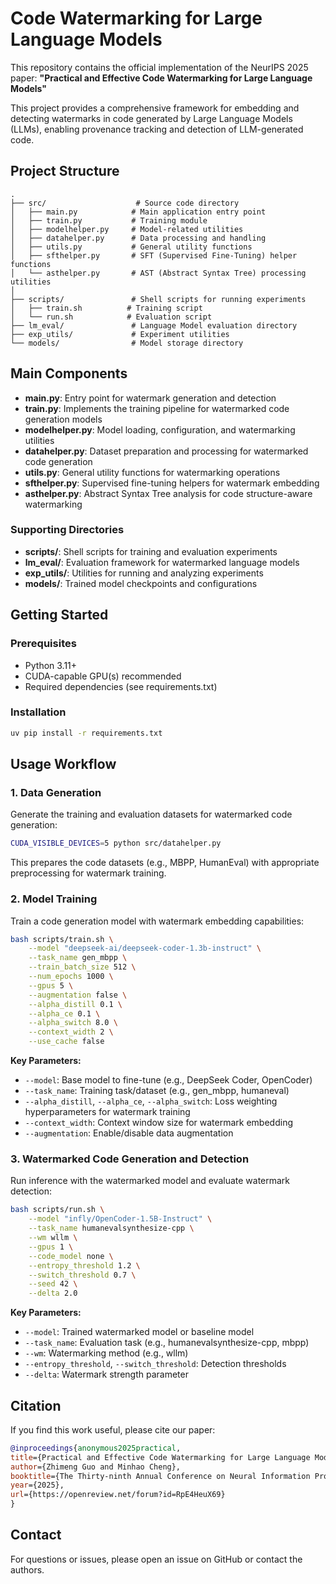 # Code Watermarking for Large Language Models

This repository contains the official implementation of the NeurIPS 2025 paper:
**"Practical and Effective Code Watermarking for Large Language Models"**

This project provides a comprehensive framework for embedding and detecting watermarks in code generated by Large Language Models (LLMs), enabling provenance tracking and detection of LLM-generated code.

## Project Structure

```
.
├── src/                    # Source code directory
│   ├── main.py            # Main application entry point
│   ├── train.py           # Training module
│   ├── modelhelper.py     # Model-related utilities
│   ├── datahelper.py      # Data processing and handling
│   ├── utils.py           # General utility functions
│   ├── sfthelper.py       # SFT (Supervised Fine-Tuning) helper functions
│   └── asthelper.py       # AST (Abstract Syntax Tree) processing utilities
│
├── scripts/               # Shell scripts for running experiments
│   ├── train.sh          # Training script
│   └── run.sh            # Evaluation script
├── lm_eval/               # Language Model evaluation directory
├── exp_utils/             # Experiment utilities
└── models/                # Model storage directory
```

## Main Components

- **main.py**: Entry point for watermark generation and detection
- **train.py**: Implements the training pipeline for watermarked code generation models
- **modelhelper.py**: Model loading, configuration, and watermarking utilities
- **datahelper.py**: Dataset preparation and processing for watermarked code generation
- **utils.py**: General utility functions for watermarking operations
- **sfthelper.py**: Supervised fine-tuning helpers for watermark embedding
- **asthelper.py**: Abstract Syntax Tree analysis for code structure-aware watermarking

### Supporting Directories

- **scripts/**: Shell scripts for training and evaluation experiments
- **lm_eval/**: Evaluation framework for watermarked language models
- **exp_utils/**: Utilities for running and analyzing experiments
- **models/**: Trained model checkpoints and configurations

## Getting Started

### Prerequisites

- Python 3.11+
- CUDA-capable GPU(s) recommended
- Required dependencies (see requirements.txt)

### Installation

```bash
uv pip install -r requirements.txt
```

## Usage Workflow

### 1. Data Generation

Generate the training and evaluation datasets for watermarked code generation:

```bash
CUDA_VISIBLE_DEVICES=5 python src/datahelper.py
```

This prepares the code datasets (e.g., MBPP, HumanEval) with appropriate preprocessing for watermark training.

### 2. Model Training

Train a code generation model with watermark embedding capabilities:

```bash
bash scripts/train.sh \
    --model "deepseek-ai/deepseek-coder-1.3b-instruct" \
    --task_name gen_mbpp \
    --train_batch_size 512 \
    --num_epochs 1000 \
    --gpus 5 \
    --augmentation false \
    --alpha_distill 0.1 \
    --alpha_ce 0.1 \
    --alpha_switch 8.0 \
    --context_width 2 \
    --use_cache false
```

**Key Parameters:**
- `--model`: Base model to fine-tune (e.g., DeepSeek Coder, OpenCoder)
- `--task_name`: Training task/dataset (e.g., gen_mbpp, humaneval)
- `--alpha_distill`, `--alpha_ce`, `--alpha_switch`: Loss weighting hyperparameters for watermark training
- `--context_width`: Context window size for watermark embedding
- `--augmentation`: Enable/disable data augmentation

### 3. Watermarked Code Generation and Detection

Run inference with the watermarked model and evaluate watermark detection:

```bash
bash scripts/run.sh \
    --model "infly/OpenCoder-1.5B-Instruct" \
    --task_name humanevalsynthesize-cpp \
    --wm wllm \
    --gpus 1 \
    --code_model none \
    --entropy_threshold 1.2 \
    --switch_threshold 0.7 \
    --seed 42 \
    --delta 2.0
```

**Key Parameters:**
- `--model`: Trained watermarked model or baseline model
- `--task_name`: Evaluation task (e.g., humanevalsynthesize-cpp, mbpp)
- `--wm`: Watermarking method (e.g., wllm)
- `--entropy_threshold`, `--switch_threshold`: Detection thresholds
- `--delta`: Watermark strength parameter

## Citation

If you find this work useful, please cite our paper:

```bibtex
@inproceedings{anonymous2025practical,
title={Practical and Effective Code Watermarking for Large Language Models},
author={Zhimeng Guo and Minhao Cheng},
booktitle={The Thirty-ninth Annual Conference on Neural Information Processing Systems},
year={2025},
url={https://openreview.net/forum?id=RpE4HeuX69}
}
```

## Contact

For questions or issues, please open an issue on GitHub or contact the authors. 
